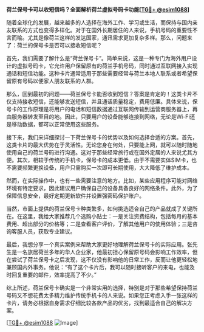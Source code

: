 **荷兰保号卡可以收短信吗？全面解析荷兰虚拟号码卡功能[[TG💪+ @esim1088](https://t.me/s/esim1088)]**

随着全球化的发展，越来越多的人选择在海外工作、学习或生活，而保持与国内亲友联系的方式也变得多样化。对于在国外长期居住的人来说，手机号码的重要性不言而喻。尤其是像荷兰这样的发达国家，通讯需求更加复杂多样。那么，问题来了：荷兰的保号卡是否可以接收短信呢？

首先，我们需要了解什么是“荷兰保号卡”。简单来说，这是一种专门为海外用户设计的虚拟号码卡，它允许用户保留原有的荷兰手机号码，同时通过互联网接入实现通话和短信功能。这种卡片通常适用于那些需要经常与荷兰本地人联系或者希望保留原有号码以便家人朋友联系的人群。

那么，回到最初的问题——荷兰保号卡能否收到短信？答案是肯定的！这类卡片不仅支持接收短信，还能够发送短信，并且通话质量稳定，费用低廉。具体来说，保号卡的工作原理是将用户的电话和短信数据通过互联网传输到运营商服务器上，再由服务器转发至目的地。因此，只要用户的设备能够连接到网络，无论是Wi-Fi还是移动数据，都可以正常使用这些服务。

接下来，我们来详细探讨一下荷兰保号卡的优势以及如何选择合适的方案。首先，这类卡片的最大优势在于灵活性。无论您身在何处，只要能上网，就可以随时随地使用自己的荷兰号码进行沟通。这对于那些经常旅行或在国外定居的人来说尤其方便。其次，相较于传统的手机卡，保号卡的成本更低。由于不需要实体SIM卡，也不需要频繁更换设备，用户只需购买一次即可长期使用，大大降低了维护成本。

然而，在实际操作中，也有一些需要注意的地方。比如，某些应用程序可能对网络环境有特定要求，因此建议用户确保自己的设备具备良好的网络条件。此外，为了保障信息安全，最好定期更新软件并设置强密码保护账户。

当然，市面上提供的荷兰保号卡种类繁多，如何挑选适合自己的产品就成了关键所在。在这里，我给大家推荐几个选购小贴士：一是关注资费结构，包括每月的基本费用、超出部分的价格等；二是查看客户评价，了解其他用户的使用体验；三是咨询客服人员，获取专业建议。

最后，我想分享一个真实案例来帮助大家更好地理解荷兰保号卡的实际应用。张先生是一名旅居荷兰多年的华人企业家，他最初担心保留原号码会影响工作效率，但在尝试了荷兰保号卡之后发现，这不仅没有影响他的日常工作，反而让他更轻松地兼顾国内外事务。他说：“有了这个卡片后，我可以随时接听客户的来电，也能及时回复重要的邮件，效率提高了不少。”

综上所述，荷兰保号卡确实是一个非常实用的选择，特别是对于那些希望保持荷兰号码又不想花费太多精力维护传统手机卡的人来说。如果您正考虑入手一张这样的卡片，请务必根据自身需求仔细比较各款产品的优劣，找到最适合自己的解决方案。

[[TG💪+ @esim1088](https://t.me/s/esim1088) ![Image](https://i.postimg.cc/4NQfJmqS/Snipaste-2025-05-13-00-14-12.png)]